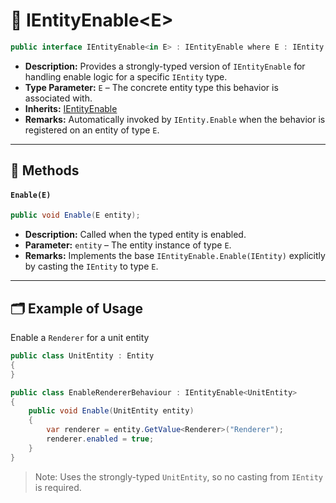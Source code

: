 # 🧩 IEntityEnable&lt;E&gt;

```csharp
public interface IEntityEnable<in E> : IEntityEnable where E : IEntity
```

- **Description:** Provides a strongly-typed version of `IEntityEnable` for handling enable logic for a specific
  `IEntity` type.
- **Type Parameter:** `E` – The concrete entity type this behavior is associated with.
- **Inherits:** [IEntityEnable](#entity-enable)
- **Remarks:** Automatically invoked by `IEntity.Enable` when the behavior is registered on an entity of type `E`.

---

## 🏹 Methods

#### `Enable(E)`

```csharp
public void Enable(E entity);
```

- **Description:** Called when the typed entity is enabled.
- **Parameter:** `entity` – The entity instance of type `E`.
- **Remarks:** Implements the base `IEntityEnable.Enable(IEntity)` explicitly by casting the `IEntity` to type `E`.

---

## 🗂 Example of Usage

Enable a `Renderer` for a unit entity

```csharp
public class UnitEntity : Entity
{
}
```

```csharp
public class EnableRendererBehaviour : IEntityEnable<UnitEntity>
{
    public void Enable(UnitEntity entity)
    {
        var renderer = entity.GetValue<Renderer>("Renderer");
        renderer.enabled = true;
    }
}
```

> Note: Uses the strongly-typed `UnitEntity`, so no casting from `IEntity` is required.